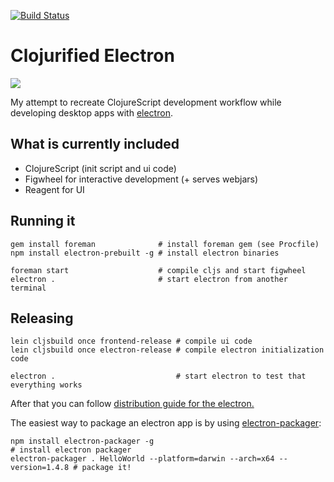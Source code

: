 [![Build Status](https://travis-ci.org/Gonzih/cljs-electron.svg?branch=master)](https://travis-ci.org/Gonzih/cljs-electron)

# Clojurified Electron

![](https://raw.githubusercontent.com/Gonzih/cljs-electron/master/demo.gif)

My attempt to recreate ClojureScript development workflow while developing desktop apps with [electron](http://electron.atom.io/).

## What is currently included

* ClojureScript (init script and ui code)
* Figwheel for interactive development (+ serves webjars)
* Reagent for UI

## Running it

```shell
gem install foreman              # install foreman gem (see Procfile)
npm install electron-prebuilt -g # install electron binaries

foreman start                    # compile cljs and start figwheel
electron .                       # start electron from another terminal
```

## Releasing

```shell
lein cljsbuild once frontend-release # compile ui code
lein cljsbuild once electron-release # compile electron initialization code

electron .                           # start electron to test that everything works
```

After that you can follow [distribution guide for the electron.](https://github.com/atom/electron/blob/master/docs/tutorial/application-distribution.md)

The easiest way to package an electron app is by using [electron-packager](https://github.com/maxogden/electron-packager):

```shell
npm install electron-packager -g                                            # install electron packager
electron-packager . HelloWorld --platform=darwin --arch=x64 --version=1.4.8 # package it!
```
